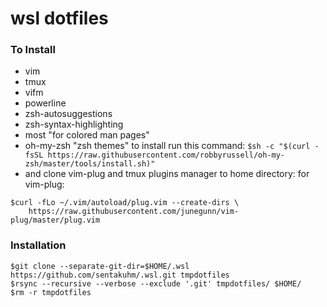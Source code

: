 # wsl dotfiles

### To Install
* vim
* tmux
* vifm
* powerline
* zsh-autosuggestions
* zsh-syntax-highlighting
* most "for colored man pages"
* oh-my-zsh "zsh themes" to install run this command:
`$sh -c "$(curl -fsSL https://raw.githubusercontent.com/robbyrussell/oh-my-zsh/master/tools/install.sh)"`
* and clone vim-plug and tmux plugins manager to home directory:
for vim-plug:
```
$curl -fLo ~/.vim/autoload/plug.vim --create-dirs \
    https://raw.githubusercontent.com/junegunn/vim-plug/master/plug.vim
```
### Installation
```
$git clone --separate-git-dir=$HOME/.wsl https://github.com/sentakuhm/.wsl.git tmpdotfiles
$rsync --recursive --verbose --exclude '.git' tmpdotfiles/ $HOME/
$rm -r tmpdotfiles
```
